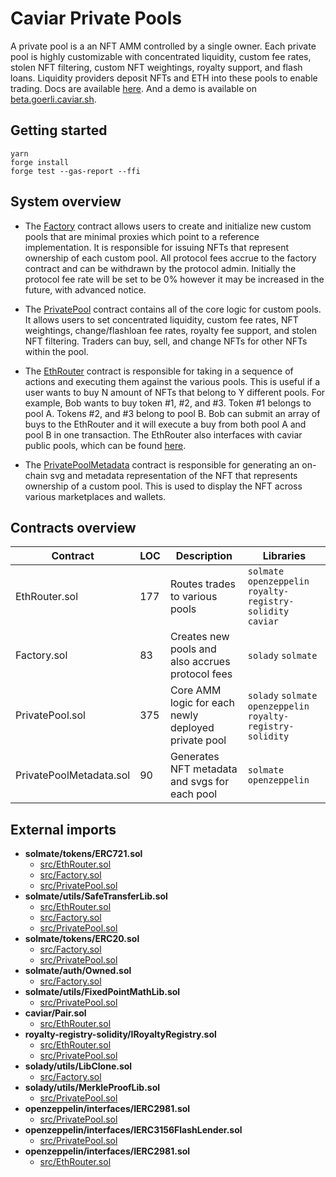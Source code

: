 # Caviar Private Pools

A private pool is a an NFT AMM controlled by a single owner. Each private pool is highly customizable with concentrated liquidity, custom fee rates, stolen NFT filtering, custom NFT weightings, royalty support, and flash loans. Liquidity providers deposit NFTs and ETH into these pools to enable trading. Docs are available [here](https://docs.caviar.sh/technical-reference/custom-pools). And a demo is available on [beta.goerli.caviar.sh](https://beta.goerli.caviar.sh/).

## Getting started

```
yarn
forge install
forge test --gas-report --ffi
```

## System overview

- The [Factory](./src/Factory.sol) contract allows users to create and initialize new custom pools that are minimal proxies which point to a reference implementation. It is responsible for issuing NFTs that represent ownership of each custom pool. All protocol fees accrue to the factory contract and can be withdrawn by the protocol admin. Initially the protocol fee rate will be set to be 0% however it may be increased in the future, with advanced notice.

- The [PrivatePool](./src/PrivatePool.sol) contract contains all of the core logic for custom pools. It allows users to set concentrated liquidity, custom fee rates, NFT weightings, change/flashloan fee rates, royalty fee support, and stolen NFT filtering. Traders can buy, sell, and change NFTs for other NFTs within the pool.

- The [EthRouter](./src/EthRouter.sol) contract is responsible for taking in a sequence of actions and executing them against the various pools. This is useful if a user wants to buy N amount of NFTs that belong to Y different pools. For example, Bob wants to buy token #1, #2, and #3. Token #1 belongs to pool A. Tokens #2, and #3 belong to pool B. Bob can submit an array of buys to the EthRouter and it will execute a buy from both pool A and pool B in one transaction. The EthRouter also interfaces with caviar public pools, which can be found [here](https://github.com/outdoteth/caviar).

- The [PrivatePoolMetadata](./src/PrivatePoolMetadata.sol) contract is responsible for generating an on-chain svg and metadata representation of the NFT that represents ownership of a custom pool. This is used to display the NFT across various marketplaces and wallets.

## Contracts overview

| Contract                | LOC | Description                                         | Libraries                                                     |
| ----------------------- | --- | --------------------------------------------------- | ------------------------------------------------------------- |
| EthRouter.sol           | 177 | Routes trades to various pools                      | `solmate` `openzeppelin` `royalty-registry-solidity` `caviar` |
| Factory.sol             | 83  | Creates new pools and also accrues protocol fees    | `solady` `solmate`                                            |
| PrivatePool.sol         | 375 | Core AMM logic for each newly deployed private pool | `solady` `solmate` `openzeppelin` `royalty-registry-solidity` |
| PrivatePoolMetadata.sol | 90  | Generates NFT metadata and svgs for each pool       | `solmate` `openzeppelin`                                      |

## External imports

- **solmate/tokens/ERC721.sol**
  - [src/EthRouter.sol](./src/EthRouter.sol)
  - [src/Factory.sol](./src/Factory.sol)
  - [src/PrivatePool.sol](./src/PrivatePool.sol)
- **solmate/utils/SafeTransferLib.sol**
  - [src/EthRouter.sol](./src/EthRouter.sol)
  - [src/Factory.sol](./src/Factory.sol)
  - [src/PrivatePool.sol](./src/PrivatePool.sol)
- **solmate/tokens/ERC20.sol**
  - [src/Factory.sol](./src/Factory.sol)
  - [src/PrivatePool.sol](./src/PrivatePool.sol)
- **solmate/auth/Owned.sol**
  - [src/Factory.sol](./src/Factory.sol)
- **solmate/utils/FixedPointMathLib.sol**
  - [src/PrivatePool.sol](./src/PrivatePool.sol)
- **caviar/Pair.sol**
  - [src/EthRouter.sol](./src/EthRouter.sol)
- **royalty-registry-solidity/IRoyaltyRegistry.sol**
  - [src/EthRouter.sol](./src/EthRouter.sol)
  - [src/PrivatePool.sol](./src/PrivatePool.sol)
- **solady/utils/LibClone.sol**
  - [src/Factory.sol](./src/Factory.sol)
- **solady/utils/MerkleProofLib.sol**
  - [src/PrivatePool.sol](./src/PrivatePool.sol)
- **openzeppelin/interfaces/IERC2981.sol**
  - [src/PrivatePool.sol](./src/PrivatePool.sol)
- **openzeppelin/interfaces/IERC3156FlashLender.sol**
  - [src/PrivatePool.sol](./src/PrivatePool.sol)
- **openzeppelin/interfaces/IERC2981.sol**
  - [src/EthRouter.sol](./src/EthRouter.sol)
